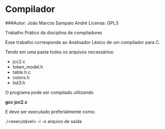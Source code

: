 # Compilador

###Autor: João Marcos Sampaio André
Licensa: GPL3

Trabalho Prático da disciplina de compiladores

Esse trabalho corresponde ao Analisador Léxico de um compilador para C.

Tendo em uma pasta todos os arquivos necessários:

  <ul>
  <li>jcc2.c</li>
  <li>token_model.h</li>
  <li>table.h.c</li>
  <li>colors.h</li>
  <li>list3.h</li>
  </ul>
  
  O programa pode ser compilado utilizando
  
  **gcc jcc2.c**
  
  E deve ser executado preferialmente como:
  
  ./<executável> -i <Arquivo de entrada> -o arquivo de saida
